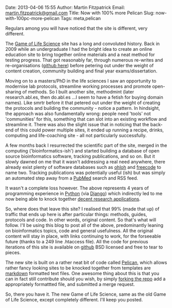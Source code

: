 Date: 2013-04-06 15:55
Author: Martin Fitzpatrick
Email: martin.fitzpatrick@gmail.com
Title: Now with 100% more Pelican
Slug: now-with-100pc-more-pelican
Tags: meta,pelican

Regulars among you will have noticed that the site is different, very different.

<!-- PELICAN_END_SUMMARY -->

The [Game of Life Science][golifescience] site has a long and convoluted history. Back in 2009 while an undergraduate I had the bright idea to create an online education site to bring together online materials and a neat method for testing progress. That got reasonably far, through numerous re-writes and re-organisations ([github here][github-mfitzp]) before petering out under the weight of content creation, community building and final year exams/dissertation.

Moving on to a masters/PhD in the life sciences I saw an opportunity to modernise lab protocols, streamline working processes and promote open-sharing of methods. So I built another site, methodmint (later research.abl.es, then do.abl.es …I seem to have a fetish for buying domain names). Like smrtr before it that petered out under the weight of creating the protocols and building the community - notice a pattern. In hindsight, the approach was also fundamentally wrong: people need 'tools' not 'communities' for this, something that can slot into an existing workflow and streamline it. There was also the slight issue that in noticing that the back-end of this could power multiple sites, it ended up running a recipe, drinks, computing and life-coaching site - all not particularly successfully.

A few months back I resurrected the scientific part of the site, merged in the computing ('bioinformatics-ish') and started building a database of open source bioinformatics software, tracking publications, and so on. But it slowly dawned on me that it wasn't addressing a real need anywhere, there already exist plenty of software databases such as [ohloh][ohloh] and [freecode][freecode] to name two. Tracking publications was potentially useful (ish) but was simply an automated step away from a [PubMed][pubmed] search and RSS feed.

It wasn't a complete loss however. The above represents 4 years of programming experience in [Python][python] (via [Django][django]) which indirectly led to me now being able to knock together [decent research applications][metapath].

So, where does that leave this site? I realised that 99% (made that up) of traffic that ends up here is after particular things: methods, guides, protocols and code. In other words, original content. So that's what will follow. I'll be using this blog to post all of the above, predominantly leaning on bioinformatics topics, code and general usefulness. All the original content will stay in place, with links continuing to work, for the forseeable future (thanks to a 249 line .htaccess file). All the code for previous iterations of this site is available on [github][github-mfitzp] BSD licensed and free to tear to pieces.

The new site is built on a rather neat bit of code called [Pelican][pelican], which allows rather fancy looking sites to be knocked together from templates are [markdown][markdown] formatted text files. One awesome thing about this is that you can in fact still contribute should you wish, by simply [forking the repo][github-golifescience] add a appropriately formattted file, and submitted a merge request.

So, there you have it. The new Game of Life Science, same as the old Game of Life Science, except completely different. I'll keep you posted.


[pubmed]: http://www.ncbi.nlm.nih.gov/pubmed
[pelican]: http://blog.getpelican.com/
[golifescience]: http://golifescience.com
[github-mfitzp]: https://github.com/mfitzp/
[github-golifescience]: https://github.com/mfitzp/golifescience
[ohloh]: http://ohloh.net
[freecode]: http://freecode.com
[python]: http://python.org/
[django]: http://www.djangoproject.com
[metapath]: https://github.com/mfitzp/metapath
[markdown]: http://daringfireball.net/projects/markdown/syntax
